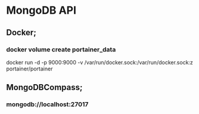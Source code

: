 # MongoDB API
## Docker;
### docker volume create portainer_data
docker run -d -p 9000:9000 -v /var/run/docker.sock:/var/run/docker.sock:z portainer/portainer

## MongoDBCompass;
### mongodb://localhost:27017

